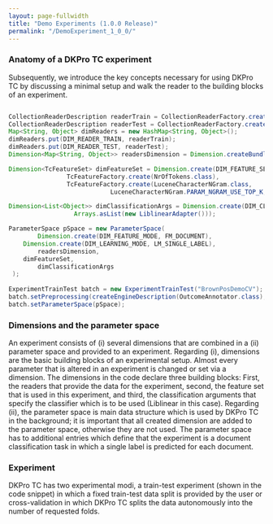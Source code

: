 ```yaml
---
layout: page-fullwidth
title: "Demo Experiments (1.0.0 Release)"
permalink: "/DemoExperiment_1_0_0/"
---
```


### Anatomy of a DKPro TC experiment

Subsequently, we introduce the key concepts necessary for using DKPro TC by discussing a minimal setup and walk the reader to the building blocks of an experiment.

```java

CollectionReaderDescription readerTrain = CollectionReaderFactory.create..()
CollectionReaderDescription readerTest = CollectionReaderFactory.create..();
Map<String, Object> dimReaders = new HashMap<String, Object>();
dimReaders.put(DIM_READER_TRAIN, readerTrain);
dimReaders.put(DIM_READER_TEST, readerTest);
Dimension<Map<String, Object>> readersDimension = Dimension.createBundle("readers", dimReaders);

Dimension<TcFeatureSet> dimFeatureSet = Dimension.create(DIM_FEATURE_SET, new TcFeatureSet(
				TcFeatureFactory.create(NrOfTokens.class),
				TcFeatureFactory.create(LuceneCharacterNGram.class, 
							LuceneCharacterNGram.PARAM_NGRAM_USE_TOP_K, 50)));

Dimension<List<Object>> dimClassificationArgs = Dimension.create(DIM_CLASSIFICATION_ARGS,
				  Arrays.asList(new LiblinearAdapter()));

ParameterSpace pSpace = new ParameterSpace(
        Dimension.create(DIM_FEATURE_MODE, FM_DOCUMENT),
	Dimension.create(DIM_LEARNING_MODE, LM_SINGLE_LABEL), 
        readersDimension,
	dimFeatureSet, 
        dimClassificationArgs
 );
 
ExperimentTrainTest batch = new ExperimentTrainTest("BrownPosDemoCV");
batch.setPreprocessing(createEngineDescription(OutcomeAnnotator.class);
batch.setParameterSpace(pSpace); 

```

### Dimensions and the parameter space
An experiment consists of (i) several dimensions that are combined in a (ii) parameter space and provided to an experiment. 
Regarding (i), dimensions are the basic building blocks of an experimental setup. Almost every parameter that is altered in an experiment is changed or set via a dimension. The dimensions in the code declare three building blocks: First, the readers that provide the data for the experiment, second, the feature set that is used in this experiment, and third, the classification arguments that specify the classifier which is to be used (Liblinear in this case).
Regarding (ii), the parameter space is main data structure which is used by DKPro TC in the background; it is important that all created dimension are added to the parameter space, otherwise they are not used. The parameter space has to additional entries which define that the experiment is a document classification task in which a single label is predicted for each document.

### Experiment
DKPro TC has two experimental modi, a train-test experiment (shown in the code snippet) in which a fixed train-test data split is provided by the user or cross-validation in which DKPro TC splits the data autonomously into the number of requested folds.
